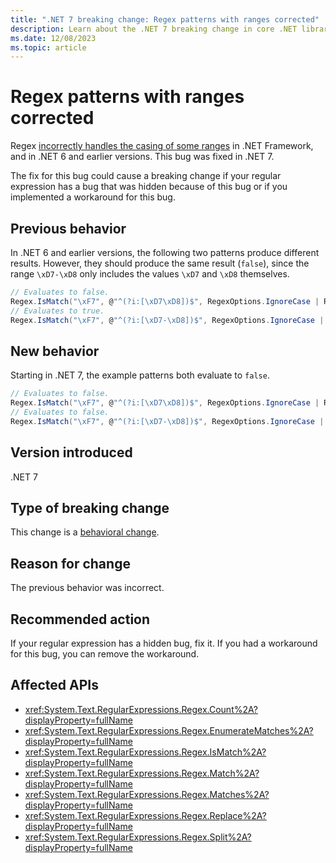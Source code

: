 ```yaml
---
title: ".NET 7 breaking change: Regex patterns with ranges corrected"
description: Learn about the .NET 7 breaking change in core .NET libraries where regular expressions that have ranges in the pattern and are used with the RegexOptions.IgnoreCase option might break.
ms.date: 12/08/2023
ms.topic: article
---
```

# Regex patterns with ranges corrected

Regex [incorrectly handles the casing of some ranges](https://github.com/dotnet/runtime/issues/36149) in .NET Framework, and in .NET 6 and earlier versions. This bug was fixed in .NET 7.

The fix for this bug could cause a breaking change if your regular expression has a bug that was hidden because of this bug or if you implemented a workaround for this bug.

## Previous behavior

In .NET 6 and earlier versions, the following two patterns produce different results. However, they should produce the same result (`false`), since the range `\xD7-\xD8` only includes the values `\xD7` and `\xD8` themselves.

```csharp
// Evaluates to false.
Regex.IsMatch("\xF7", @"^(?i:[\xD7\xD8])$", RegexOptions.IgnoreCase | RegexOptions.CultureInvariant);
// Evaluates to true.
Regex.IsMatch("\xF7", @"^(?i:[\xD7-\xD8])$", RegexOptions.IgnoreCase | RegexOptions.CultureInvariant);
```

## New behavior

Starting in .NET 7, the example patterns both evaluate to `false`.

```csharp
// Evaluates to false.
Regex.IsMatch("\xF7", @"^(?i:[\xD7\xD8])$", RegexOptions.IgnoreCase | RegexOptions.CultureInvariant);
// Evaluates to false.
Regex.IsMatch("\xF7", @"^(?i:[\xD7-\xD8])$", RegexOptions.IgnoreCase | RegexOptions.CultureInvariant);
```

## Version introduced

.NET 7

## Type of breaking change

This change is a [behavioral change](../../categories.md#behavioral-change).

## Reason for change

The previous behavior was incorrect.

## Recommended action

If your regular expression has a hidden bug, fix it. If you had a workaround for this bug, you can remove the workaround.

## Affected APIs

- <xref:System.Text.RegularExpressions.Regex.Count%2A?displayProperty=fullName>
- <xref:System.Text.RegularExpressions.Regex.EnumerateMatches%2A?displayProperty=fullName>
- <xref:System.Text.RegularExpressions.Regex.IsMatch%2A?displayProperty=fullName>
- <xref:System.Text.RegularExpressions.Regex.Match%2A?displayProperty=fullName>
- <xref:System.Text.RegularExpressions.Regex.Matches%2A?displayProperty=fullName>
- <xref:System.Text.RegularExpressions.Regex.Replace%2A?displayProperty=fullName>
- <xref:System.Text.RegularExpressions.Regex.Split%2A?displayProperty=fullName>
